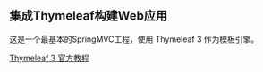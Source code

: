 ## 集成Thymeleaf构建Web应用

这是一个最基本的SpringMVC工程，使用 Thymeleaf 3 作为模板引擎。

[Thymeleaf 3 官方教程](http://www.thymeleaf.org/doc/tutorials/3.0/usingthymeleaf.html)

